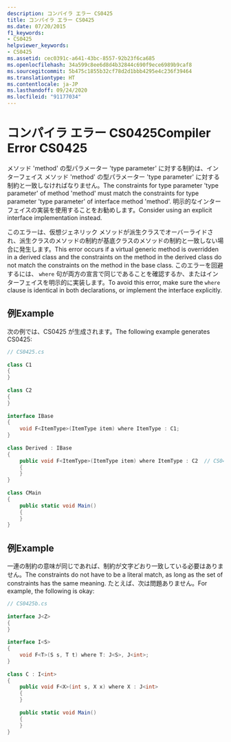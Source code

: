 ```yaml
---
description: コンパイラ エラー CS0425
title: コンパイラ エラー CS0425
ms.date: 07/20/2015
f1_keywords:
- CS0425
helpviewer_keywords:
- CS0425
ms.assetid: cec0391c-a641-43bc-8557-92b23f6ca685
ms.openlocfilehash: 34a599c8ee6d8d4b32844c690f9ece6989b9caf8
ms.sourcegitcommit: 5b475c1855b32cf78d2d1bbb4295e4c236f39464
ms.translationtype: HT
ms.contentlocale: ja-JP
ms.lasthandoff: 09/24/2020
ms.locfileid: "91177034"
---
```

# <a name="compiler-error-cs0425"></a><span data-ttu-id="9bb4d-103">コンパイラ エラー CS0425</span><span class="sxs-lookup"><span data-stu-id="9bb4d-103">Compiler Error CS0425</span></span>

<span data-ttu-id="9bb4d-104">メソッド 'method' の型パラメーター 'type parameter' に対する制約は、インターフェイス メソッド 'method' の型パラメーター 'type parameter' に対する制約と一致しなければなりません。</span><span class="sxs-lookup"><span data-stu-id="9bb4d-104">The constraints for type parameter 'type parameter' of method 'method' must match the constraints for type parameter 'type parameter' of interface method 'method'.</span></span> <span data-ttu-id="9bb4d-105">明示的なインターフェイスの実装を使用することをお勧めします。</span><span class="sxs-lookup"><span data-stu-id="9bb4d-105">Consider using an explicit interface implementation instead.</span></span>  
  
 <span data-ttu-id="9bb4d-106">このエラーは、仮想ジェネリック メソッドが派生クラスでオーバーライドされ、派生クラスのメソッドの制約が基底クラスのメソッドの制約と一致しない場合に発生します。</span><span class="sxs-lookup"><span data-stu-id="9bb4d-106">This error occurs if a virtual generic method is overridden in a derived class and the constraints on the method in the derived class do not match the constraints on the method in the base class.</span></span> <span data-ttu-id="9bb4d-107">このエラーを回避するには、 `where` 句が両方の宣言で同じであることを確認するか、またはインターフェイスを明示的に実装します。</span><span class="sxs-lookup"><span data-stu-id="9bb4d-107">To avoid this error, make sure the `where` clause is identical in both declarations, or implement the interface explicitly.</span></span>  
  
## <a name="example"></a><span data-ttu-id="9bb4d-108">例</span><span class="sxs-lookup"><span data-stu-id="9bb4d-108">Example</span></span>  

 <span data-ttu-id="9bb4d-109">次の例では、CS0425 が生成されます。</span><span class="sxs-lookup"><span data-stu-id="9bb4d-109">The following example generates CS0425:</span></span>  
  
```csharp  
// CS0425.cs  
  
class C1  
{  
}  
  
class C2  
{  
}  
  
interface IBase  
{  
    void F<ItemType>(ItemType item) where ItemType : C1;  
}  
  
class Derived : IBase  
{  
    public void F<ItemType>(ItemType item) where ItemType : C2  // CS0425  
    {  
    }  
}  
  
class CMain  
{  
    public static void Main()  
    {  
    }  
}  
```  
  
## <a name="example"></a><span data-ttu-id="9bb4d-110">例</span><span class="sxs-lookup"><span data-stu-id="9bb4d-110">Example</span></span>  

 <span data-ttu-id="9bb4d-111">一連の制約の意味が同じであれば、制約が文字どおり一致している必要はありません。</span><span class="sxs-lookup"><span data-stu-id="9bb4d-111">The constraints do not have to be a literal match, as long as the set of constraints has the same meaning.</span></span> <span data-ttu-id="9bb4d-112">たとえば、次は問題ありません。</span><span class="sxs-lookup"><span data-stu-id="9bb4d-112">For example, the following is okay:</span></span>  
  
```csharp  
// CS0425b.cs  
  
interface J<Z>  
{  
}  
  
interface I<S>  
{  
    void F<T>(S s, T t) where T: J<S>, J<int>;  
}  
  
class C : I<int>  
{  
    public void F<X>(int s, X x) where X : J<int>  
    {  
    }  
  
    public static void Main()  
    {  
    }  
}  
```
